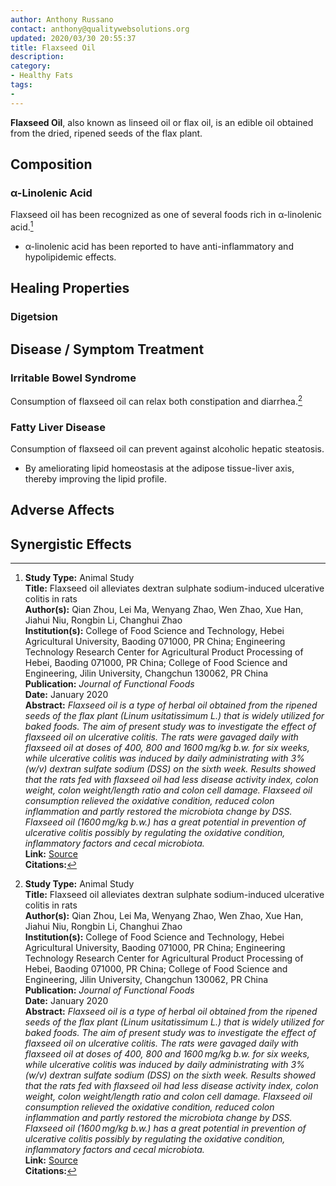 ```yaml
---
author: Anthony Russano
contact: anthony@qualitywebsolutions.org
updated: 2020/03/30 20:55:37
title: Flaxseed Oil
description:
category:
- Healthy Fats
tags:
-
---
```

**Flaxseed Oil**, also known as linseed oil or flax oil, is an edible oil obtained from the dried, ripened seeds of the flax plant.

## Composition

### α-Linolenic Acid
Flaxseed oil has been recognized as one of several foods rich in α-linolenic acid.[^1]

- α-linolenic acid has been reported to have anti-inflammatory and hypolipidemic effects.

## Healing Properties

### Digetsion

## Disease / Symptom Treatment

### Irritable Bowel Syndrome

Consumption of flaxseed oil can relax both constipation and diarrhea.[^1]

### Fatty Liver Disease

Consumption of flaxseed oil can prevent against alcoholic hepatic steatosis.
- By ameliorating lipid homeostasis at the adipose tissue-liver axis, thereby improving the lipid profile.

## Adverse Affects

## Synergistic Effects

[^1]: **Study Type:** Animal Study<br>**Title:** Flaxseed oil alleviates dextran sulphate sodium-induced ulcerative colitis in rats<br>**Author(s):** Qian Zhou, Lei Ma, Wenyang Zhao, Wen Zhao, Xue Han, Jiahui Niu, Rongbin Li, Changhui Zhao<br>**Institution(s):** College of Food Science and Technology, Hebei Agricultural University, Baoding 071000, PR China; Engineering Technology Research Center for Agricultural Product Processing of Hebei, Baoding 071000, PR China; College of Food Science and Engineering, Jilin University, Changchun 130062, PR China<br>**Publication:** <i>Journal of Functional Foods</i><br>**Date:** January 2020<br>**Abstract:** <i>Flaxseed oil is a type of herbal oil obtained from the ripened seeds of the flax plant (Linum usitatissimum L.) that is widely utilized for baked foods. The aim of present study was to investigate the effect of flaxseed oil on ulcerative colitis. The rats were gavaged daily with flaxseed oil at doses of 400, 800 and 1600 mg/kg b.w. for six weeks, while ulcerative colitis was induced by daily administrating with 3% (w/v) dextran sulfate sodium (DSS) on the sixth week. Results showed that the rats fed with flaxseed oil had less disease activity index, colon weight, colon weight/length ratio and colon cell damage. Flaxseed oil consumption relieved the oxidative condition, reduced colon inflammation and partly restored the microbiota change by DSS. Flaxseed oil (1600 mg/kg b.w.) has a great potential in prevention of ulcerative colitis possibly by regulating the oxidative condition, inflammatory factors and cecal microbiota.</i><br>**Link:** [Source](https://doi.org/10.1016/j.jff.2019.103602)<br>**Citations:**

[^2]: **Study Type:**  Animal Study, Commentary, Human Study: In Vitro - In Vivo - In Silico, Human: Case Report, Meta Analysis, Review<br>**Title:** <br>**Author(s):**  <br>**Institution(s):** <br>**Publication:** <i> </i><br>**Date:** <br>**Abstract:** <i> </i><br>**Link:** [Source]()<br>**Citations:**